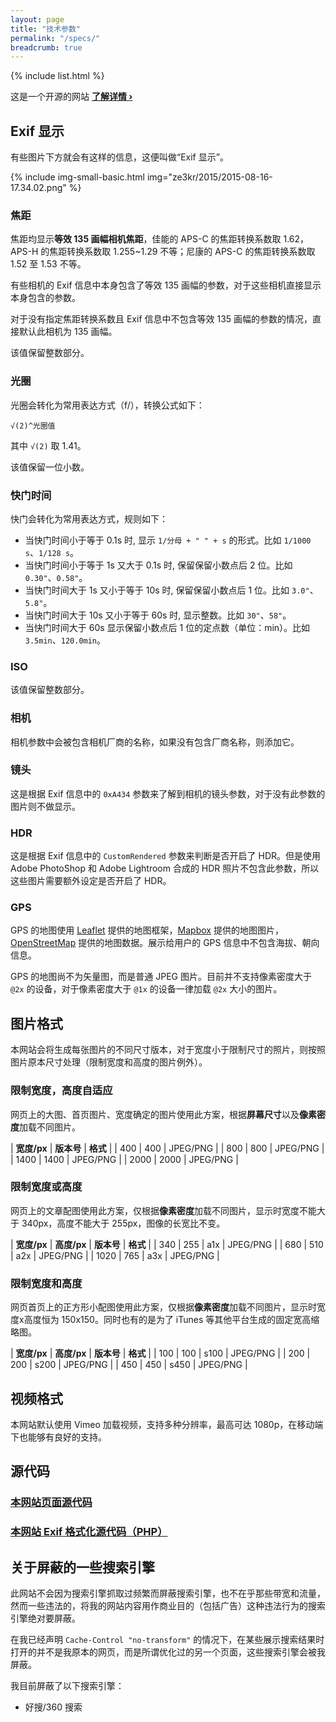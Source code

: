 ```yaml
---
layout: page
title: "技术参数"
permalink: "/specs/"
breadcrumb: true
---
```


{% include list.html %}

这是一个开源的网站 <a href="https://github.com/ZE3kr/ZE3kr.github.io"><strong>了解详情&nbsp;›</strong></a>

## Exif 显示

有些图片下方就会有这样的信息，这便叫做“Exif 显示”。

{% include img-small-basic.html img="ze3kr/2015/2015-08-16-17.34.02.png" %}

### 焦距

焦距均显示**等效 135 画幅相机焦距**，佳能的 APS-C 的焦距转换系数取 1.62，APS-H 的焦距转换系数取 1.255~1.29 不等；尼康的 APS-C 的焦距转换系数取 1.52 至 1.53 不等。

有些相机的 Exif 信息中本身包含了等效 135 画幅的参数，对于这些相机直接显示本身包含的参数。

对于没有指定焦距转换系数且 Exif 信息中不包含等效 135 画幅的参数的情况，直接默认此相机为 135 画幅。

该值保留整数部分。

### 光圈

光圈会转化为常用表达方式（f/），转换公式如下：

```
√(2)^光圈值
```

其中 `√(2)` 取 1.41。

该值保留一位小数。

### 快门时间

快门会转化为常用表达方式，规则如下：

+ 当快门时间小于等于 0.1s 时, 显示 `1/分母 + " " + s` 的形式。比如 `1/1000 s`、`1/128 s`。
+ 当快门时间小于等于 1s 又大于 0.1s 时, 保留保留小数点后 2 位。比如 `0.30"`、`0.58"`。
+ 当快门时间大于 1s 又小于等于 10s 时, 保留保留小数点后 1 位。比如 `3.0"`、`5.8"`。
+ 当快门时间大于 10s 又小于等于 60s 时, 显示整数。比如 `30"`、`58"`。
+ 当快门时间大于 60s 显示保留小数点后 1 位的定点数（单位：min）。比如 `3.5min`、`120.0min`。

### ISO

该值保留整数部分。

### 相机

相机参数中会被包含相机厂商的名称，如果没有包含厂商名称，则添加它。

### 镜头

这是根据 Exif 信息中的 `0xA434` 参数来了解到相机的镜头参数，对于没有此参数的图片则不做显示。

### HDR

这是根据 Exif 信息中的 `CustomRendered` 参数来判断是否开启了 HDR。但是使用 Adobe PhotoShop 和 Adobe Lightroom 合成的 HDR 照片不包含此参数，所以这些图片需要额外设定是否开启了 HDR。

### GPS

GPS 的地图使用 [Leaflet](http://leafletjs.com/) 提供的地图框架，[Mapbox](http://mapbox.com/) 提供的地图图片，[OpenStreetMap](http://openstreetmap.org/) 提供的地图数据。展示给用户的 GPS 信息中不包含海拔、朝向信息。

GPS 的地图尚不为矢量图，而是普通 JPEG 图片。目前并不支持像素密度大于 `@2x` 的设备，对于像素密度大于 `@1x` 的设备一律加载 `@2x` 大小的图片。

## 图片格式

本网站会将生成每张图片的不同尺寸版本，对于宽度小于限制尺寸的照片，则按照图片原本尺寸处理（限制宽度和高度的图片例外）。

### 限制宽度，高度自适应

网页上的大图、首页图片、宽度确定的图片使用此方案，根据**屏幕尺寸**以及**像素密度**加载不同图片。

| **宽度/px** | **版本号** | **格式** |
| 400 | 400 | JPEG/PNG |
| 800 | 800 | JPEG/PNG |
| 1400 | 1400 | JPEG/PNG |
| 2000 | 2000 | JPEG/PNG |

### 限制宽度或高度

网页上的文章配图使用此方案，仅根据**像素密度**加载不同图片，显示时宽度不能大于 340px，高度不能大于 255px，图像的长宽比不变。

| **宽度/px** | **高度/px** | **版本号** | **格式** |
| 340 | 255 | a1x | JPEG/PNG |
| 680 | 510 | a2x | JPEG/PNG |
| 1020 | 765 | a3x | JPEG/PNG |

### 限制宽度和高度

网页首页上的正方形小配图使用此方案，仅根据**像素密度**加载不同图片，显示时宽度x高度恒为 150x150。同时也有的是为了 iTunes 等其他平台生成的固定宽高缩略图。

| **宽度/px** | **高度/px** | **版本号** | **格式** |
| 100 | 100 | s100 | JPEG/PNG |
| 200 | 200 | s200 | JPEG/PNG |
| 450 | 450 | s450 | JPEG/PNG |

## 视频格式

本网站默认使用 Vimeo 加载视频，支持多种分辨率，最高可达 1080p，在移动端下也能够有良好的支持。

## 源代码

### [本网站页面源代码](https://github.com/ZE3kr/ZE3kr.github.io)

### [本网站 Exif 格式化源代码（PHP）](https://github.com/ZE3kr/ZE3kr.github.io/tree/master/_code/exif.php)

## 关于屏蔽的一些搜索引擎

此网站不会因为搜索引擎抓取过频繁而屏蔽搜索引擎，也不在乎那些带宽和流量，然而一些违法的，将我的网站内容用作商业目的（包括广告）这种违法行为的搜索引擎绝对要屏蔽。

在我已经声明 `Cache-Control "no-transform"` 的情况下，在某些展示搜索结果时打开的并不是我原本的网页，而是所谓优化过的另一个页面，这些搜索引擎会被我屏蔽。

我目前屏蔽了以下搜索引擎：

+ 好搜/360 搜索
